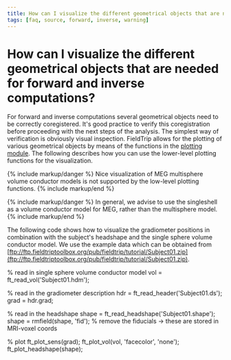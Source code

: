 ```yaml
---
title: How can I visualize the different geometrical objects that are needed for forward and inverse computations?
tags: [faq, source, forward, inverse, warning]
---
```


# How can I visualize the different geometrical objects that are needed for forward and inverse computations?

For forward and inverse computations several geometrical objects need to be correctly coregistered. It's good practice to verify this coregistration before proceeding with the next steps of the analysis. The simplest way of verification is obviously visual inspection. FieldTrip allows for the plotting of various geometrical objects by means of the functions in the [plotting module](/development/module/plotting). The following describes how you can use the lower-level plotting functions for the visualization.

{% include markup/danger %}
Nice visualization of MEG multisphere volume conductor models is not supported by the low-level plotting functions.
{% include markup/end %}

{% include markup/danger %}
In general, we advise to use the singleshell as a volume conductor model for MEG, rather than the multisphere model.
{% include markup/end %}

The following code shows how to visualize the gradiometer positions in combination with the subject's headshape and the single sphere volume conductor model. We use the example data which can be obtained from [ftp://ftp.fieldtriptoolbox.org/pub/fieldtrip/tutorial/Subject01.zip](ftp://ftp.fieldtriptoolbox.org/pub/fieldtrip/tutorial/Subject01.zip).

  % read in single sphere volume conductor model
    vol  = ft_read_vol('Subject01.hdm');

  % read in the gradiometer description
    hdr  = ft_read_header('Subject01.ds');
    grad = hdr.grad;

  % read in the headshape
    shape = ft_read_headshape('Subject01.shape');
    shape = rmfield(shape, 'fid'); % remove the fiducials -> these are stored in MRI-voxel coords

  % plot
    ft_plot_sens(grad);
    ft_plot_vol(vol, 'facecolor', 'none');
    ft_plot_headshape(shape);

